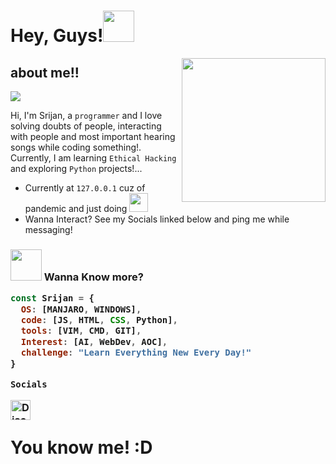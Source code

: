 <h1>Hey, Guys!<img src="https://c.tenor.com/4P02Cdfd26MAAAAj/baby-yoda-so-cute.gif" width="50"></h1>
<img align='right' src="https://media.tenor.com/images/b7939d73d32cb3ce5e48a80dd35dc599/tenor.gif" width="230px" height = "230px">

<h2><b> about me!! </b><br></h2> 

![](https://komarev.com/ghpvc/?username=Srijandev&label=PROFILE+VIEWS)


Hi, I'm Srijan, a `programmer` and I love solving doubts of people, interacting with people and most important hearing songs while coding something!. Currently, I am learning `Ethical Hacking` and exploring `Python` projects!...

- Currently at `127.0.0.1` cuz of pandemic and just doing  <img src="https://media.giphy.com/media/WUlplcMpOCEmTGBtBW/giphy.gif" width="30">
- Wanna Interact? See my Socials linked below and ping me while messaging! 
<h3><img src="https://media.giphy.com/media/VgCDAzcKvsR6OM0uWg/giphy.gif" width="50"> Wanna Know more?


```javascript
const Srijan = {
  OS: [MANJARO, WINDOWS],  
  code: [JS, HTML, CSS, Python],
  tools: [VIM, CMD, GIT],
  Interest: [AI, WebDev, AOC],
  challenge: "Learn Everything New Every Day!"
}
```

```Socials```

[<img align="left" alt="Discord: Srijan_coder#8712" width="32px" src="https://cdn.jsdelivr.net/npm/simple-icons@3/icons/discord.svg" />][discord]

[discord]: https://discordapp.com/users/737860440075403406

<br> <h1> You know me! :D </h1>

